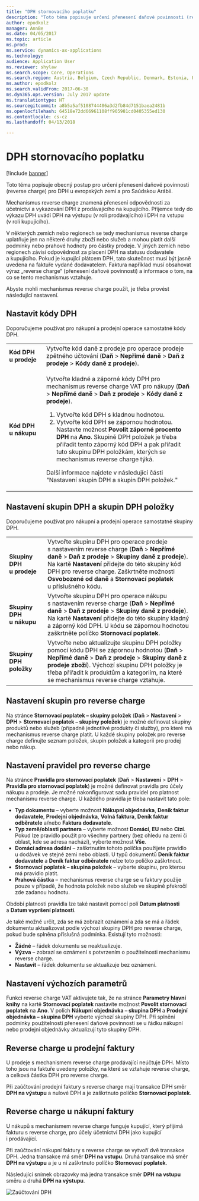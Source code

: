 ```yaml
---
title: "DPH stornovacího poplatku"
description: "Toto téma popisuje určení přenesení daňové povinnosti (reverse charge) pro DPH u evropských zemí a v Saúdské Arábii."
author: epodkolz
manager: AnnBe
ms.date: 04/05/2017
ms.topic: article
ms.prod: 
ms.service: dynamics-ax-applications
ms.technology: 
audience: Application User
ms.reviewer: shylaw
ms.search.scope: Core, Operations
ms.search.region: Austria, Belgium, Czech Republic, Denmark, Estonia, Finland, France, Germany, Hungary, Ireland, Italy, Latvia, Lithuania, Netherlands, Poland, Saudi Arabia, Spain, Sweden, United Kingdom
ms.author: epodkolz
ms.search.validFrom: 2017-06-30
ms.dyn365.ops.version: July 2017 update
ms.translationtype: HT
ms.sourcegitcommit: a8b5a5af5108744406a3d2fb84d7151baea2481b
ms.openlocfilehash: 64518e72dd66961108ff905981cd0405355ed130
ms.contentlocale: cs-cz
ms.lasthandoff: 04/13/2018

---
```


# <a name="reverse-charge-vat"></a>DPH stornovacího poplatku


[!include [banner](../includes/banner.md)]


Toto téma popisuje obecný postup pro určení přenesení daňové povinnosti (reverse charge) pro DPH u evropských zemí a pro Saúdskou Arábii.

Mechanismus reverse charge znamená přenesení odpovědnosti za účetnictví a vykazování DPH z prodávajícího na kupujícího. Příjemce tedy do výkazu DPH uvádí DPH na výstupu (v roli prodávajícího) i DPH na vstupu (v roli kupujícího).

V některých zemích nebo regionech se tedy mechanismus reverse charge uplatňuje jen na některé druhy zboží nebo služeb a mohou platit další podmínky nebo prahové hodnoty pro částky prodeje. V jiných zemích nebo regionech závisí odpovědnost za placení DPH na statusu dodavatele a kupujícího. Pokud je kupující plátcem DPH, tato skutečnost musí být jasně uvedena na faktuře vydané dodavatelem. Faktura například musí obsahovat výraz „reverse charge“ (přenesení daňové povinnosti) a informace o tom, na co se tento mechanismus vztahuje. 

Abyste mohli mechanismus reverse charge použít, je třeba provést následující nastavení.

## <a name="set-up-sales-tax-codes"></a>Nastavit kódy DPH
Doporučujeme používat pro nákupní a prodejní operace samostatné kódy DPH.

<table>
<body>
<tr>
<td><strong>Kód DPH u prodeje</strong></td>
<td>Vytvořte kód daně z prodeje pro operace prodeje zpětného účtování (<strong>Daň</strong> &gt; <strong>Nepřímé daně</strong> &gt; <strong>Daň z prodeje</strong> &gt; <strong>Kódy daně z prodeje</strong>).
</td>
</tr>
<tr>
<td><strong>Kód DPH u nákupu</strong></td>
<td><p>Vytvořte kladné a záporné kódy DPH pro mechanismus reverse charge VAT pro nákupy (<strong>Daň</strong> &gt; <strong>Nepřímé daně</strong> &gt; <strong>Daň z prodeje</strong> &gt; <strong>Kódy daně z prodeje</strong>).</p>
<ol>
<li>Vytvořte kód DPH s kladnou hodnotou.</li>
<li>Vytvořte kód DPH se zápornou hodnotou. Nastavte možnost <strong>Povolit záporné procento DPH</strong> na <strong>Ano</strong>.
Skupině DPH položek je třeba přiřadit tento záporný kód DPH a pak přiřadit tuto skupinu DPH položkám, kterých se mechanismus reverse charge týká.</li>
</ol>
<p>Další informace najdete v následující části &quot;Nastavení skupin DPH a skupin DPH položek.&quot;</p>
</td>
</tr>
</tbody>
</table>

## <a name="set-up-sales-tax-groups-and-item-sales-tax-groups"></a>Nastavení skupin DPH a skupin DPH položky
Doporučujeme používat pro nákupní a prodejní operace samostatné skupiny DPH.

<table>
<tr>
<td><strong>Skupiny DPH u prodeje</strong></td>
<td>Vytvořte skupinu DPH pro operace prodeje s nastavením reverse charge (<strong>Daň</strong> &gt; <strong>Nepřímé daně</strong> &gt; <strong>Daň z prodeje</strong> &gt; <strong>Skupiny daně z prodeje</strong>). Na kartě <strong>Nastavení</strong> přidejte do této skupiny kód DPH pro reverse charge. Zaškrtněte možnosti <strong>Osvobozené od daně</strong> a <strong>Stornovací poplatek</strong> u příslušného kódu.</td>
</tr>
<tr>
<td><strong>Skupiny DPH u nákupu</strong></td>
<td>Vytvořte skupinu DPH pro operace nákupu s nastavením reverse charge (<strong>Daň</strong> &gt; <strong>Nepřímé daně</strong> &gt; <strong>Daň z prodeje</strong> &gt; <strong>Skupiny daně z prodeje</strong>). Na kartě <strong>Nastavení</strong> přidejte do této skupiny kladný a záporný kód DPH. U kódu se zápornou hodnotou zaškrtněte políčko <strong>Stornovací poplatek</strong>.</td>
</tr>
<tr>
<td><strong>Skupiny DPH položky</strong></td>
<td>Vytvořte nebo aktualizujte skupinu DPH položky pomocí kódu DPH se zápornou hodnotou (<strong>Daň</strong> &gt; <strong>Nepřímé daně</strong> &gt; <strong>Daň z prodeje</strong> &gt; <strong>Skupiny daně z prodeje zboží</strong>). Výchozí skupinu DPH položky je třeba přiřadit k produktům a kategoriím, na které se mechanismus reverse charge vztahuje.</td>
</tr>
</table>

## <a name="set-up-reverse-charge-groups"></a>Nastavení skupin pro reverse charge
Na stránce **Stornovací poplatek – skupiny položek** (**Daň** &gt; **Nastavení** &gt; **DPH** &gt; **Stornovací poplatek – skupiny položek**) je možné definovat skupiny produktů nebo služeb (případně jednotlivé produkty či služby), pro které má mechanismus reverse charge platit. U každé skupiny položek pro reverse charge definujte seznam položek, skupin položek a kategorií pro prodej nebo nákup.

## <a name="set-up-reverse-charge-rules"></a>Nastavení pravidel pro reverse charge
Na stránce **Pravidla pro stornovací poplatek** (**Daň** &gt; **Nastavení** &gt; **DPH** &gt; **Pravidla pro stornovací poplatek**) je možné definovat pravidla pro účely nákupu a prodeje. Je možné nakonfigurovat sadu pravidel pro platnost mechanismu reverse charge. U každého pravidla je třeba nastavit tato pole:

- **Typ dokumentu** – vyberte možnost **Nákupní objednávka**, **Deník faktur dodavatele**, **Prodejní objednávka**, **Volná faktura**, **Deník faktur odběratele** a/nebo **Faktura dodavatele**.
- **Typ země/oblasti partnera** – vyberte možnost **Domácí**, **EU** nebo **Cizí**. Pokud lze pravidlo použít pro všechny partnery (bez ohledu na zemi či oblast, kde se adresa nachází), vyberte možnost **Vše**.
- **Domácí adresa dodání** – zaškrtnutím tohoto políčka použijete pravidlo u dodávek ve stejné zemi nebo oblasti. U typů dokumentů **Deník faktur dodavatele** a **Deník faktur odběratele** nelze toto políčko zaškrtnout.
- **Stornovací poplatek – skupina položek** – vyberte skupinu, pro kterou má pravidlo platit.
- **Prahová částka** – mechanismus reverse charge se u faktury použije pouze v případě, že hodnota položek nebo služeb ve skupině překročí zde zadanou hodnotu.

Období platnosti pravidla lze také nastavit pomocí polí **Datum platnosti** a **Datum vypršení platnosti**.

Je také možné určit, zda se má zobrazit oznámení a zda se má a řádek dokumentu aktualizovat podle výchozí skupiny DPH pro reverse charge, pokud bude splněna příslušná podmínka. Existují tyto možnosti:

- **Žádné** – řádek dokumentu se neaktualizuje.
- **Výzva** – zobrazí se oznámení s potvrzením o použitelnosti mechanismu reverse charge.
- **Nastavit** – řádek dokumentu se aktualizuje bez oznámení.

## <a name="set-up-default-parameters"></a>Nastavení výchozích parametrů
Funkci reverse charge VAT aktivujete tak, že na stránce **Parametry hlavní knihy** na kartě **Stornovací poplatek** nastavíte možnost **Povolit stornovací poplatek** na **Ano**. V polích **Nákupní objednávka – skupina DPH** a **Prodejní objednávka – skupina DPH** vyberte výchozí skupiny DPH. Při splnění podmínky použitelnosti přenesení daňové povinnosti se u řádku nákupní nebo prodejní objednávky aktualizují tyto skupiny DPH.

## <a name="reverse-charge-on-a-sales-invoice"></a>Reverse charge u prodejní faktury
U prodeje s mechanismem reverse charge prodávající neúčtuje DPH. Místo toho jsou na faktuře uvedeny položky, na které se vztahuje reverse charge, a celková částka DPH pro reverse charge.

Při zaúčtování prodejní faktury s reverse charge mají transakce DPH směr **DPH na výstupu** a nulové DPH a je zaškrtnuto políčko **Stornovací poplatek**.

## <a name="reverse-charge-on-a-purchase-invoice"></a>Reverse charge u nákupní faktury
U nákupů s mechanismem reverse charge funguje kupující, který přijímá fakturu s reverse charge, pro účely účetnictví DPH jako kupující i prodávající.

Při zaúčtování nákupní faktury s reverse charge se vytvoří dvě transakce DPH. Jedna transakce má směr **DPH na vstupu**. Druhá transakce má směr **DPH na výstupu** a je u ní zaškrtnuto políčko **Stornovací poplatek**.

Následující snímek obrazovky má jedna transakce směr **DPH na vstupu** směru a druhá **DPH na výstupu**. 

![Zaúčtování DPH](media/apac-sau-posted-sales-tax.png)

